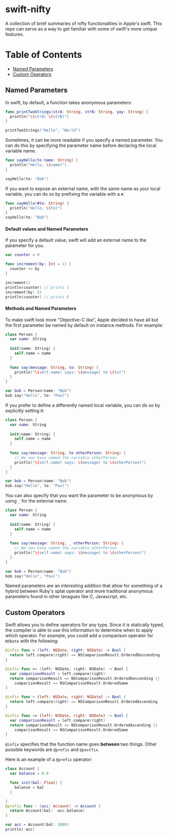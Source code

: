 # swift-nifty

A collection of brief summaries of nifty functionalities in Apple's swift. This
repo can serve as a way to get familiar with some of swift's more unique
features.

# Table of Contents

- [Named Parameters](#named-arguments)
- [Custom Operators](#custom-operators)

## Named Parameters

In swift, by default, a function takes anonymous parameters:

```swift
func printTwoStrings(strA: String, strB: String, yay: String) {
  println("\(strA) \(strB)")
}

printTwoStrings("Hello", "World")
```

Sometimes, it can be more readable if you specify a named parameter. You can do this by specifying the parameter name before declaring the local variable name.

```swift
func sayHello(to name: String) {
  println("Hello, \(name)")
}

sayHello(to: "Bob")
```

If you want to expose an external name, with the same name as your local variable, you can do so by prefixing the variable with a `#`.

```swift
func sayHello(#to: String) {
  println("Hello, \(to)")
}
sayHello(to: "Bob")
```

#### Default values and Named Parameters

If you specify a default value, swift will add an external name to the parameter for you.

```swift
var counter = 0

func increment(by: Int = 1) {
  counter += by
}

increment()
println(counter) // prints 1
increment(by: 5)
println(counter) // prints 6
```

#### Methods and Named Parameters

To make swift look more "Objective-C like", Apple decided to have all but the first parameter be named by default on instance methods. For example:

```swift
class Person {
  var name: String
  
  init(name: String) {
    self.name = name
  }
  
  func say(message: String, to: String) {
    println("\(self.name) says: \(message) to \(to)")
  }
}

var bob = Person(name: "Bob")
bob.say("Hello", to: "Paul")
```

If you prefer to define a differently named local variable, you can do so by explicitly setting it:

```swift
class Person {
  var name: String
  
  init(name: String) {
    self.name = name
  }
  
  func say(message: String, to otherPerson: String) {
    // We now have named the variable otherPerson
    println("\(self.name) says: \(message) to \(otherPerson)")
  }
}

var bob = Person(name: "Bob")
bob.say("Hello", to: "Paul")
```

You can also specify that you want the parameter to be anonymous by using `_` for the external name.

```swift
class Person {
  var name: String
  
  init(name: String) {
    self.name = name
  }
  
  func say(message: String, _ otherPerson: String) {
    // We now have named the variable otherPerson
    println("\(self.name) says: \(message) to \(otherPerson)")
  }
}

var bob = Person(name: "Bob")
bob.say("Hello", "Paul")
```

Named parameters are an interesting addition that allow for something of a hybrid between Ruby's splat operator and more traditional anonymous parameters found in other lanagues like C, Javascript, etc. 

## Custom Operators

Swift allows you to define operators for any type. Since it is statically typed,
the compiler is able to use this information to determine when to apply which
operator. For example, you could add a comparison operator for `NSDate` with the
following:

```swift
@infix func > (left: NSDate, right: NSDate) -> Bool {
  return left.compare(right) == NSComparisonResult.OrderedDescending
}

@infix func >= (left: NSDate, right: NSDate) -> Bool {
  var comparisonResult = left.compare(right)
  return comparisonResult == NSComparisonResult.OrderedDescending ||
    comparisonResult == NSComparisonResult.OrderedSame
}

@infix func < (left: NSDate, right: NSDate) -> Bool {
  return left.compare(right) == NSComparisonResult.OrderedAscending
}

@infix func <= (left: NSDate, right: NSDate) -> Bool {
  var comparisonResult = left.compare(right)
  return comparisonResult == NSComparisonResult.OrderedAscending ||
    comparisonResult == NSComparisonResult.OrderedSame
}
```

`@infix` specifies that the function name goes **between** two things. Other possible
keywords are `@prefix` and `@postfix`.

Here is an example of a `@prefix` operator:

```swift
class Account {
  var balance = 0.0

  func init(bal: Float) {
    balance = bal
  }

}
@prefix func - (acc: Account) -> Account {
  return Account(bal: -acc.balance)
}

var acc = Account(bal: 3000)
println(-acc)
```
